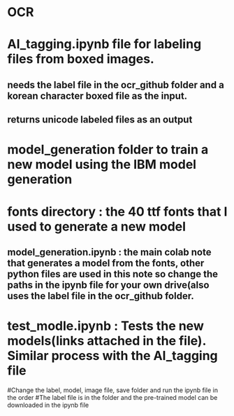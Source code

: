 
# OCR
# AI_tagging.ipynb file for labeling files from boxed images.
## needs the label file in the ocr_github folder and a korean character boxed file as the input.
## returns unicode labeled files as an output
# model_generation folder to train a new model using the IBM model generation
# fonts directory : the 40 ttf fonts that I used to generate a new model
## model_generation.ipynb : the main colab note that generates a model from the fonts, other python files are used in this note so change the paths in the ipynb file for your own drive(also uses the label file in the ocr_github folder.
# test_modle.ipynb : Tests the new models(links attached in the file). Similar process with the AI_tagging file

#Change the label, model, image file, save folder and run the ipynb file in the order
#The label file is in the folder and the pre-trained model can be downloaded in the ipynb file


